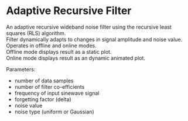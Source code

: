 Adaptive Recursive Filter
=========================

An adaptive recursive wideband noise filter using the recursive least squares (RLS) algorithm.  
Filter dynamically adapts to changes in signal amplitude and noise value.  
Operates in offline and online modes.  
Offline mode displays result as a static plot.  
Online mode displays result as an dynamic animated plot.

Parameters:
* number of data samples
* number of filter co-efficients
* frequency of input sinewave signal
* forgetting factor (delta)
* noise value
* noise type (uniform or Gaussian)
